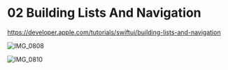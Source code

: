 # 02 Building Lists And Navigation

https://developer.apple.com/tutorials/swiftui/building-lists-and-navigation

![IMG_0808](https://github.com/leehe228/SwiftUI-Study/assets/37548919/cabeb9b6-bcfe-4dfe-b005-3bfd6bb7ca46)

![IMG_0810](https://github.com/leehe228/SwiftUI-Study/assets/37548919/7844c55b-6274-4284-88de-6acf730c14c5)